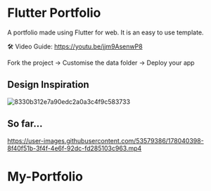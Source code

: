 # Flutter Portfolio

A portfolio made using Flutter for web. It is an easy to use template.

🛠 Video Guide: https://youtu.be/jjm9AsenwP8

Fork the project -> Customise the data folder -> Deploy your app

## Design Inspiration

![8330b312e7a90edc2a0a3c4f9c583733](https://user-images.githubusercontent.com/53579386/173894353-2de51f4f-3513-4729-9af2-fa68910b35a8.jpeg)

## So far...


https://user-images.githubusercontent.com/53579386/178040398-8f40f51b-3f4f-4e6f-92dc-fd285103c963.mp4

# My-Portfolio
